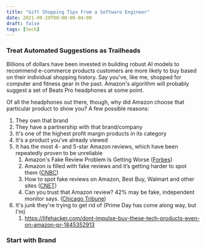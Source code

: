 ```yaml
---
title: "Gift Shopping Tips From a Software Engineer"
date: 2021-09-29T00:00:00-04:00
draft: false
tags: [tech]
---
```


### Treat Automated Suggestions as Trailheads

Billions of dollars have been invested in building robust AI models to recommend e-commerce products customers are more likely to buy based on their individual shopping history. Say you've, like me, shopped for computer and fitness gear in the past. Amazon's algorithm will probably suggest a set of Beats Pro headphones at some point.

Of all the headphones out there, though, why did Amazon choose that particular product to show you? A few possible reasons:

1. They own that brand
2. They have a partnership with that brand/company
3. It's one of the highest profit margin products in its category
4. It's a product you've already viewed
5. It has the most 4- and 5-star Amazon reviews, which have been repeatedly proven to be unreliable
   1. Amazon's Fake Review Problem Is Getting Worse ([Forbes](https://www.forbes.com/sites/emmawoollacott/2019/04/16/amazons-fake-review-problem-is-getting-worse))
   2. Amazon is filled with fake reviews and it’s getting harder to spot them ([CNBC](https://www.cnbc.com/2020/09/06/amazon-reviews-thousands-are-fake-heres-how-to-spot-them.html))
   3. How to spot fake reviews on Amazon, Best Buy, Walmart and other sites ([CNET](https://www.cnet.com/how-to/spot-fake-reviews-amazon-best-buy-walmart/))
   4. Can you trust that Amazon review? 42% may be fake, independent monitor says. ([Chicago Tribune](https://www.chicagotribune.com/business/ct-biz-amazon-fake-reviews-unreliable-20201020-lfbjdq25azfdpa3iz6hn6zvtwq-story.html))
6. It's junk they're trying to get rid of (Prime Day has come along way, but I'm)
   1. https://lifehacker.com/dont-impulse-buy-these-tech-products-even-on-amazon-pr-1845352913

### Start with Brand


